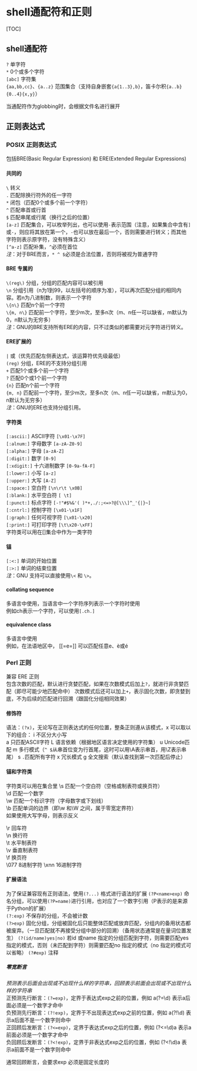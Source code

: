 # shell通配符和正则

[TOC]

## shell通配符
`?`         单字符  
`*`         0个或多个字符  
`[abc]`     字符集  
`{aa,bb,cc}`、`{a..z}`	范围集合（支持自身嵌套`{a{1..3},b}`，笛卡尔积`{a..b}{0..4}{x,y}`）

当通配符作为globbing时，会根据文件名进行展开

## 正则表达式
### POSIX 正则表达式
包括BRE(Basic Regular Expression) 和 ERE(Extended Regular Expressions)

#### 共同的
`\`       转义  
`.`       匹配除换行符外的任一字符  
`*`       闭包（匹配0个或多个前一个字符）  
`^`       匹配串首或行首  
`$`       匹配串尾或行尾（换行之后的位置）  
`[a-z]`      匹配集合，可以枚举列出，也可以使用`-`表示范围（注意，如果集合中含有`]`或`-`，则应将其放在第一个，`-`也可以放在最后一个，否则需要进行转义；而其他字符则表示原字符，没有特殊含义）  
`[^a-z]`     匹配补集，`^`必须在首位  
*注*：对于BRE而言，`* ^ $`必须是合法位置，否则将被视为普通字符

#### BRE 专属的
`\(reg\)`     分组，分组的匹配内容可以被引用  
`\n`          分组引用（n为1到99，以左括号的顺序为准），可以再次匹配分组的相同内容。若n为八进制数，则表示一个字符  
`\{n\}`       匹配n个前一个字符  
`\{m, n\}`    匹配前一个字符，至少m次，至多n次（m、n任一可以缺省，m默认为0，n默认为无穷多）  
*注*：GNU的BRE支持所有ERE的内容，只不过类似的都需要对元字符进行转义。

#### ERE扩展的
`|`       或（优先匹配左侧表达式，该运算符优先级最低）  
`(reg)`   分组，ERE的不支持分组引用  
`+`       匹配1个或多个前一个字符  
`?`       匹配0个或1个前一个字符  
`{n}`     匹配n个前一个字符  
`{m, n}`  匹配前一个字符，至少m次，至多n次（m、n任一可以缺省，m默认为0，n默认为无穷多）  
*注*：GNU的ERE也支持分组引用。

#### 字符类
`[:ascii:]` ASCII字符 `[\x01-\x7F]`  
`[:alnum:]` 字母数字 `[a-zA-Z0-9]`  
`[:alpha:]` 字母 `[a-zA-Z]`  
`[:digit:]` 数字 `[0-9]`  
`[:xdigit:]` 十六进制数字 `[0-9a-fA-F]`  
`[:lower:]` 小写 `[a-z]`  
`[:upper:]` 大写 `[A-Z]`  
`[:space:]` 空白符 `[\n\r\t \x0B]`  
`[:blank:]` 水平空白符 `[ \t]`  
`[:punct:]` 标点字符 `[-!"#$%&'( )*+,./:;<=>?@[\\\]^_'{|}~]`  
`[:cntrl:]` 控制字符 `[\x01-\x1F]`  
`[:graph:]` 任何可视字符 `[\x01-\x20]`  
`[:print:]` 可打印字符 `[\t\x20-\xFF]`  
字符类可以用在[]集合中作为一类字符

#### 锚
`[:<:]` 单词的开始位置  
`[:>:]` 单词的结束位置  
*注*：GNU 支持可以直接使用`\<` 和 `\>`。

#### collating sequence
多语言中使用，当语言中一个字符序列表示一个字符时使用  
例如ch表示一个字符，可以使用`[.ch.]`

#### equivalence class
多语言中使用  
例如，在法语地区中， [[=e=]] 可以匹配任意e、è或é

### Perl 正则
兼容 ERE 正则  
包含次数的匹配，默认进行贪婪匹配，如果在次数模式后加上`?`，就进行非贪婪匹配（即尽可能少地匹配命中）
次数模式后还可以加上`+`，表示固化次数，即贪婪到底，不为后续的匹配进行回溯（跟固化分组相同效果）

#### 修饰符
语法：`(?x)`，无论写在正则表达式的任何位置，整条正则遵从该模式，x 可以取以下的组合：
i   不区分大小写  
a   只匹配ASCII字符
L   语言依赖（根据地区语言决定使用的字符集）
u   Unicode匹配
m   多行模式（`^ $`从串首位变为行首尾，这时可以用\A表示串首，用\Z表示串尾）
s   `.`匹配所有字符
x   冗长模式
g   全文搜索（默认查找到第一次匹配后停止）  

#### 锚和字符类
字符类可以用在集合里
\s 匹配一个空白符（空格或制表符或换页符）  
\d 匹配一个数字  
\w 匹配一个标识字符（字母数字或下划线）  
\b 匹配单词的边界（即\w 和\W 之间，属于零宽定界符）  
如果使用大写字母，则表示反义

\r 回车符  
\n 换行符  
\t 水平制表符  
\v 垂直制表符  
\f 换页符  
\077 8进制字符
\xnn 16进制字符

#### 扩展语法
为了保证兼容现有正则语法，使用`(?...)` 格式进行语法的扩展
`(?P<name>exp)`    命名分组，可以使用`(?P=name)`进行引用，也对应了一个数字引用（P表示的是来源于Python的扩展）  
`(?:exp)`         不保存的分组，不会被计数  
`(?>exp)`         固化分组，分组被固化后只能整体匹配或放弃匹配，分组内的备用状态都被废弃。（一旦匹配就不再接受分组中部分的回溯）（备用状态通常是在量词位置发生）
`(?(id/name)yes|no)`    若id 或name 指定的分组匹配到字符，则需要匹配yes 指定的模式，否则（未匹配到字符）则需要匹配no 指定的模式（no 指定的模式可以省略）
`(?#exp)`         注释

##### 零宽断言
*预测表示后面会出现或不出现什么样的字符串，回顾表示前面会出现或不出现什么样的字符串*  
正预测先行断言：`(?=exp)`，定界于表达式exp之前的位置，例如 a(?=\d) 表示a后面必须是一个数字才命中  
负预测先行断言：`(?!exp)`，定界于不出现表达式exp之前的位置，例如 a(?!\d) 表示a后面不是一个数字则命中  
正回顾后发断言：`(?<=exp)`，定界于表达式exp之后的位置，例如 (?<=\d)a 表示a前面必须是一个数字才命中  
负回顾后发断言：`(?<!exp)`，定界于非表达式exp之后的位置，例如 (?<!\d)a 表示a前面不是一个数字则命中

通常回顾断言，会要求exp 必须是固定长度的